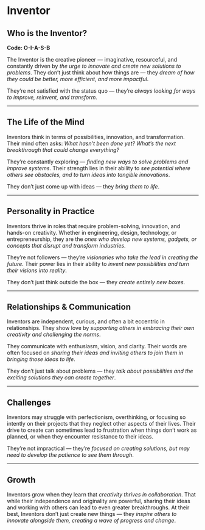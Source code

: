 # Inventor
## Who is the Inventor?
**Code: O-I-A-S-B**

The Inventor is the creative pioneer — imaginative, resourceful, and constantly driven by *the urge to innovate and create new solutions to problems*. They don’t just think about how things are — they *dream of how they could be better, more efficient, and more impactful*.

They’re not satisfied with the status quo — they’re *always looking for ways to improve, reinvent, and transform*.

---

## The Life of the Mind

Inventors think in terms of possibilities, innovation, and transformation. Their mind often asks: *What hasn’t been done yet? What’s the next breakthrough that could change everything?*

They’re constantly exploring — *finding new ways to solve problems and improve systems*. Their strength lies in their ability to *see potential where others see obstacles, and to turn ideas into tangible innovations*.

They don’t just come up with ideas — they *bring them to life*.

---

## Personality in Practice

Inventors thrive in roles that require problem-solving, innovation, and hands-on creativity. Whether in engineering, design, technology, or entrepreneurship, they are the *ones who develop new systems, gadgets, or concepts that disrupt and transform industries*.

They’re not followers — they’re *visionaries who take the lead in creating the future*. Their power lies in their ability to *invent new possibilities and turn their visions into reality*.

They don’t just think outside the box — they *create entirely new boxes*.

---

## Relationships & Communication

Inventors are independent, curious, and often a bit eccentric in relationships. They show love by *supporting others in embracing their own creativity and challenging the norms*.

They communicate with enthusiasm, vision, and clarity. Their words are often focused on *sharing their ideas and inviting others to join them in bringing those ideas to life*.

They don’t just talk about problems — they *talk about possibilities and the exciting solutions they can create together*.

---

## Challenges

Inventors may struggle with perfectionism, overthinking, or focusing so intently on their projects that they neglect other aspects of their lives. Their drive to create can sometimes lead to frustration when things don’t work as planned, or when they encounter resistance to their ideas.

They’re not impractical — they’re *focused on creating solutions, but may need to develop the patience to see them through*.

---

## Growth

Inventors grow when they learn that *creativity thrives in collaboration*. That while their independence and originality are powerful, sharing their ideas and working with others can lead to even greater breakthroughs. At their best, Inventors don’t just create new things — they *inspire others to innovate alongside them, creating a wave of progress and change*.
